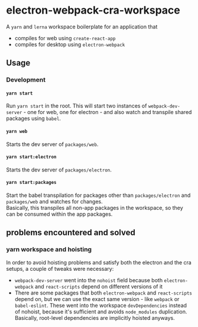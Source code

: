 # electron-webpack-cra-workspace

A `yarn` and `lerna` workspace boilerplate for an application that

- compiles for web using `create-react-app`
- compiles for desktop using `electron-webpack`

## Usage

### Development

#### `yarn start`

Run `yarn start` in the root. This will start two instances of `webpack-dev-server` - one for web, one for electron - and also watch and transpile shared packages using `babel`.

#### `yarn web`

Starts the dev server of `packages/web`.

#### `yarn start:electron`

Starts the dev server of `packages/electron`.

#### `yarn start:packages`

Start the babel transpilation for packages other than `packages/electron` and `packages/web` and watches for changes.  
Basically, this transpiles all non-app packages in the workspace, so they can be consumed within the app packages.

## problems encountered and solved

### yarn workspace and hoisting

In order to avoid hoisting problems and satisfy both the electron and the cra setups, a couple of tweaks were necessary:

- `webpack-dev-server` went into the `nohoist` field because both `electron-webpack` and `react-scripts` depend on different versions of it
- There are some packages that both `electron-webpack` and `react-scripts` depend on, but we can use the exact same version - like `webpack` or `babel-eslint`. These went into the workspace `devDependencies` instead of nohoist, because it's sufficient and avoids `node_modules` duplication. Basically, root-level dependencies are implicitly hoisted anyways.
